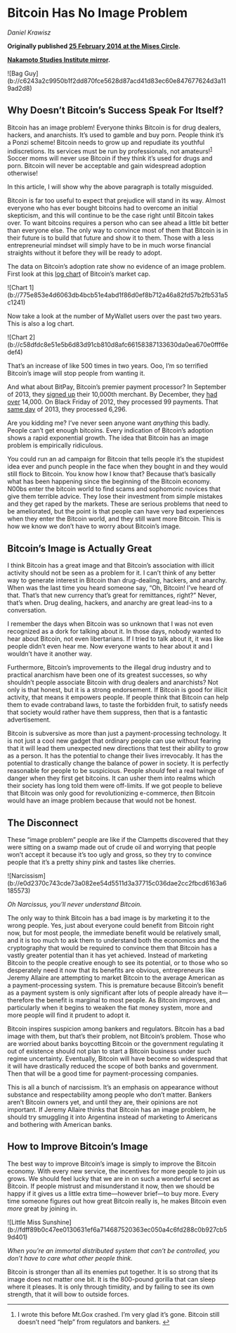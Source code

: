 # Bitcoin Has No Image Problem

_Daniel Krawisz_

**Originally published [25 February 2014 at the Mises Circle](http://themisescircle.org/blog/2014/02/25/bitcoin-has-no-image-problem/).**

**[Nakamoto Studies Institute mirror](https://nakamotostudies.org/literature/bitcoin-has-no-image-problem/).**

<div class="my-4 text-center">![Bag Guy](b://c6243a2c9950b1f2dd870fce5628d87acd41d83ec60e847677624d3a119ad2d8)</div>

## Why Doesn’t Bitcoin’s Success Speak For Itself?

Bitcoin has an image problem! Everyone thinks Bitcoin is for drug dealers, hackers, and anarchists. It’s used to gamble and buy porn. People think it’s a Ponzi scheme! Bitcoin needs to grow up and repudiate its youthful indiscretions. Its services must be run by professionals, not amateurs!<sup id="fnref:1">[1](#fn:1)</sup> Soccer moms will never use Bitcoin if they think it’s used for drugs and porn. Bitcoin will never be acceptable and gain widespread adoption otherwise!

In this article, I will show why the above paragraph is totally misguided.

Bitcoin is far too useful to expect that prejudice will stand in its way. Almost everyone who has ever bought bitcoins had to overcome an initial skepticism, and this will continue to be the case right until Bitcoin takes over. To want bitcoins requires a person who can see ahead a little bit better than everyone else. The only way to convince most of them that Bitcoin is in their future is to build that future and show it to them. Those with a less entrepreneurial mindset will simply have to be in much worse financial straights without it before they will be ready to adopt.

The data on Bitcoin’s adoption rate show no evidence of an image problem. First look at this [log chart](https://en.wikipedia.org/wiki/Logarithmic_scale) of Bitcoin’s market cap.

<div class="my-4 text-center">![Chart 1](b://775e853e4d6063db4bcb51e4abd1f86d0ef8b712a46a82fd57b2fb531a5c1241)</div>

Now take a look at the number of MyWallet users over the past two years. This is also a log chart.

<div class="my-4 text-center">![Chart 2](b://c58dfdc8e51e5b6d83d91cb810d8afc66158387133630da0ea670e0fff6edef4)</div>

That’s an increase of like 500 times in two years. Ooo, I’m so terrified Bitcoin’s image will stop people from wanting it.

And what about BitPay, Bitcoin’s premier payment processor? In September of 2013, they [signed up](http://blog.bitpay.com/2013/12/11/bitpay-exceeds-100-000-000-in-bitcoin-transactions-processed.html) their 10,000th merchant. By December, they [had over](http://blog.bitpay.com/2013/12/02/bitpay-drives-explosive-growth-in-bitcoin-commerce.html) 14,000\. On Black Friday of 2012, they processed 99 payments. That [same day](http://blog.bitpay.com/2013/12/02/bitpay-drives-explosive-growth-in-bitcoin-commerce.html) of 2013, they processed 6,296.

Are you kidding me? I’ve never seen anyone want _anything_ this badly. People can’t get enough bitcoins. Every indication of Bitcoin’s adoption shows a rapid exponential growth. The idea that Bitcoin has an image problem is empirically ridiculous.

You could run an ad campaign for Bitcoin that tells people it’s the stupidest idea ever and punch people in the face when they bought in and they would still flock to Bitcoin. You know how I know that? Because that’s basically what has been happening since the beginning of the Bitcoin economy. N00bs enter the bitcoin world to find scams and sophomoric novices that give them terrible advice. They lose their investment from simple mistakes and they get raped by the markets. These are serious problems that need to be ameliorated, but the point is that people can have very bad experiences when they enter the Bitcoin world, and they still want more Bitcoin. This is how we know we don’t have to worry about Bitcoin’s image.

## Bitcoin’s Image is Actually Great

I think Bitcoin has a great image and that Bitcoin’s association with illicit activity should not be seen as a problem for it. I can’t think of any better way to generate interest in Bitcoin than drug-dealing, hackers, and anarchy. When was the last time you heard someone say, “Oh, Bitcoin! I’ve heard of that. That’s that new currency that’s great for remittances, right?” Never, that’s when. Drug dealing, hackers, and anarchy are great lead-ins to a conversation.

I remember the days when Bitcoin was so unknown that I was not even recognized as a dork for talking about it. In those days, nobody wanted to hear about Bitcoin, not even libertarians. If I tried to talk about it, it was like people didn’t even hear me. Now everyone wants to hear about it and I wouldn’t have it another way.

Furthermore, Bitcoin’s improvements to the illegal drug industry and to practical anarchism have been one of its greatest successes, so why shouldn’t people associate Bitcoin with drug dealers and anarchists? Not only is that honest, but it is a strong endorsement. If Bitcoin is good for illicit activity, that means it empowers people. If people think that Bitcoin can help them to evade contraband laws, to taste the forbidden fruit, to satisfy needs that society would rather have them suppress, then that is a fantastic advertisement.

Bitcoin is subversive as more than just a payment-processing technology. It is not just a cool new gadget that ordinary people can use without fearing that it will lead them unexpected new directions that test their ability to grow as a person. It has the potential to change their lives irrevocably. It has the potential to drastically change the balance of power in society. It is perfectly reasonable for people to be suspicious. People _should_ feel a real twinge of danger when they first get bitcoins. It can usher them into realms which their society has long told them were off-limits. If we got people to believe that Bitcoin was only good for revolutionizing e-commerce, _then_ Bitcoin would have an image problem because that would not be honest.

## The Disconnect

These “image problem” people are like if the Clampetts discovered that they were sitting on a swamp made out of crude oil and worrying that people won’t accept it because it’s too ugly and gross, so they try to convince people that it’s a pretty shiny pink and tastes like cherries.

<div class="my-4 text-center">![Narcissism](b://e0d2370c743cde73a082ee54d5511d3a37715c036dae2cc2fbcd6163a6185573)</div>

_Oh Narcissus, you’ll never understand Bitcoin._

</div>

The only way to think Bitcoin has a bad image is by marketing it to the wrong people. Yes, just about everyone could benefit from Bitcoin right now, but for most people, the immediate benefit would be relatively small, and it is too much to ask them to understand both the economics and the cryptography that would be required to convince them that Bitcoin has a vastly greater potential than it has yet achieved. Instead of marketing Bitcoin to the people creative enough to see its potential, or to those who so desperately need it now that its benefits are obvious, entrepreneurs like Jeremy Allaire are attempting to market Bitcoin to the average American as a payment-processing system. This is premature because Bitcoin’s benefit as a payment system is only significant after lots of people already have it—therefore the benefit is marginal to most people. As Bitcoin improves, and particularly when it begins to weaken the fiat money system, more and more people will find it prudent to adopt it.

Bitcoin inspires suspicion among bankers and regulators. Bitcoin has a bad image with them, but that’s their problem, not Bitcoin’s problem. Those who are worried about banks boycotting Bitcoin or the government regulating it out of existence should not plan to start a Bitcoin business under such regime uncertainty. Eventually, Bitcoin will have become so widespread that it will have drastically reduced the scope of both banks and government. Then that will be a good time for payment-processing companies.

This is all a bunch of narcissism. It’s an emphasis on appearance without substance and respectability among people who don’t matter. Bankers aren’t Bitcoin owners yet, and until they are, their opinions are not important. If Jeremy Allaire thinks that Bitcoin has an image problem, he should try smuggling it into Argentina instead of marketing to Americans and bothering with American banks.

## How to Improve Bitcoin’s Image

The best way to improve Bitcoin’s image is simply to improve the Bitcoin economy. With every new service, the incentives for more people to join us grows. We should feel lucky that we are in on such a wonderful secret as Bitcoin. If people mistrust and misunderstand it now, then we should be happy if it gives us a little extra time—however brief—to buy more. Every time someone figures out how great Bitcoin really is, he makes Bitcoin even _more_ great by joining in.

<div class="my-4 text-center">![Little Miss Sunshine](b://fdff89b0c47ee0130631ef6a714687520363ec050a4c6fd288c0b927cb59d401)</div>

_When you’re an immortal distributed system that can’t be controlled, you don’t have to care what other people think._

</div>

Bitcoin is stronger than all its enemies put together. It is so strong that its image does not matter one bit. It is the 800-pound gorilla that can sleep where it pleases. It is only through timidity, and by failing to see its own strength, that it will bow to outside forces.



* * *

1.  I wrote this before Mt.Gox crashed. I’m very glad it’s gone. Bitcoin still doesn’t need “help” from regulators and bankers. [↩](#fnref:1 "Jump back to footnote 1 in the text")

